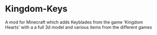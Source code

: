 Kingdom-Keys
============

A mod for Minecraft which adds Keyblades from the game 'Kingdom Hearts' with a a full 3d model and various items from the different games
